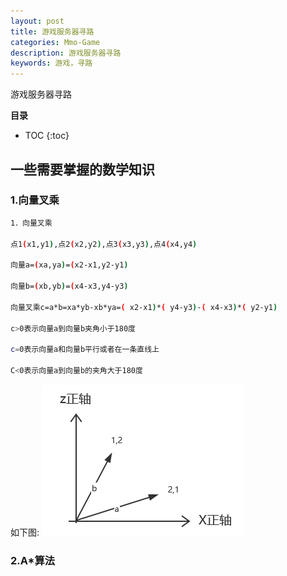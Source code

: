 ```yaml
---
layout: post
title: 游戏服务器寻路
categories: Mmo-Game
description: 游戏服务器寻路
keywords: 游戏，寻路
---
```


游戏服务器寻路

**目录**

* TOC
{:toc}

## 一些需要掌握的数学知识

### 1.向量叉乘

```sh
1．向量叉乘

点1(x1,y1),点2(x2,y2),点3(x3,y3),点4(x4,y4)

向量a=(xa,ya)=(x2-x1,y2-y1)

向量b=(xb,yb)=(x4-x3,y4-y3)

向量叉乘c=a*b=xa*yb-xb*ya=( x2-x1)*( y4-y3)-( x4-x3)*( y2-y1)

c>0表示向量a到向量b夹角小于180度

c=0表示向量a和向量b平行或者在一条直线上

C<0表示向量a到向量b的夹角大于180度
```

如下图:
![](/images/posts/mmo_game/findpath/1.png)

### 2.A*算法